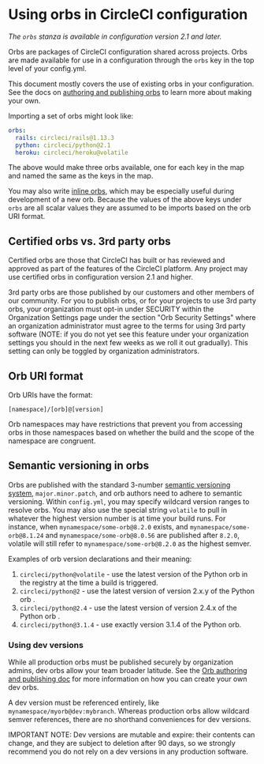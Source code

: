 # Using orbs in CircleCI configuration
_The `orbs` stanza is available in configuration version 2.1 and later._

Orbs are packages of CircleCI configuration shared across projects. Orbs are made available for use in a configuration through the `orbs` key in the top level of your config.yml.

This document mostly covers the use of existing orbs in your configuration. See the docs on [authoring and publishing orbs](orbs-authoring.md) to learn more about making your own.

Importing a set of orbs might look like:

```yaml
orbs:
  rails: circleci/rails@1.13.3
  python: circleci/python@2.1
  heroku: circleci/heroku@volatile
```

The above would make three orbs available, one for each key in the map and named the same as the keys in the map. 

You may also write [inline orbs](inline-orbs.md), which may be especially useful during development of a new orb. Because the values of the above keys under `orbs` are all scalar values they are assumed to be imports based on the orb URI format.

## Certified orbs vs. 3rd party orbs
Certified orbs are those that CircleCI has built or has reviewed and approved as part of the features of the CircleCI platform. Any project may use certified orbs in configuration version 2.1 and higher. 

3rd party orbs are those published by our customers and other members of our community. For you to publish orbs, or for your projects to use 3rd party orbs, your organization must opt-in under SECURITY within the Organization Settings page under the section "Orb Security Settings" where an organization administrator must agree to the terms for using 3rd party software (NOTE: if you do not yet see this feature under your organization settings you should in the next few weeks as we roll it out gradually). This setting can only be toggled by organization administrators.

## Orb URI format
Orb URIs have the format:

`[namespace]/[orb]@[version]`

Orb namespaces may have restrictions that prevent you from accessing orbs in those namespaces based on whether the build and the scope of the namespace are congruent.

## Semantic versioning in orbs
Orbs are published with the standard 3-number [semantic versioning system](https://semver.org/), `major.minor.patch`, and orb authors need to adhere to semantic versioning. Within `config.yml`, you may specify wildcard version ranges to resolve orbs. You may also use the special string `volatile` to pull in whatever the highest version number is at time your build runs. For instance, when `mynamespace/some-orb@8.2.0` exists, and `mynamespace/some-orb@8.1.24` and `mynamespace/some-orb@8.0.56` are published after `8.2.0`, volatile will still refer to `mynamespace/some-orb@8.2.0` as the highest semver.

Examples of orb version declarations and their meaning:

1. `circleci/python@volatile` - use the latest version of the Python orb in the registry at the time a build is triggered.
2. `circleci/python@2` - use the latest version of version 2.x.y of the Python orb .
3. `circleci/python@2.4` - use the latest version of version 2.4.x of the Python orb .
4. `circleci/python@3.1.4` - use exactly version 3.1.4 of the Python orb.

### Using dev versions
While all production orbs must be published securely by organization admins, dev orbs allow your team broader latitude. See the [Orb authoring and publishing doc](orbs-authoring.md) for more information on how you can create your own dev orbs.

A dev version must be referenced entirely, like `mynamespace/myorb@dev:mybranch`. Whereas production orbs allow wildcard semver references, there are no shorthand conveniences for dev versions. 

IMPORTANT NOTE: Dev versions are mutable and expire: their contents can change, and they are subject to deletion after 90 days, so we strongly recommend you do not rely on a dev versions in any production software.
